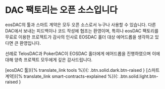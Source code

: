 DAC **팩토리**는 **오픈 소스**입니다
===

eosDAC의 툴과 스마트 계약은 모두 오픈 소스로서 누구나 사용할 수 있습니다. 다른 DAC에서 보내는 피드백이나 코드 작성에 협조는 환영이며, 특히나 eosDAC 팩토리를 무료로 이용한 프로젝트가 감사의 인사로 EOSDAC 홀더 대상 에어드롭을 생각하고 있다면 큰 환영입니다.

선례로 TelosDAC과 PokerDAC이 EOSDAC 홀더에게 에어드롭을 진행하였으며 이에 대해 양측 프로젝트 모두에게 깊은 감사드립니다.

[eosDAC 툴]({% translate_link tools %}){: .btn.solid.dark.btn-raised }
[스마트 계약]({% translate_link smart-contracts-explained %}){: .btn.solid.light.btn-raised }